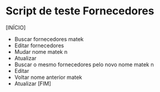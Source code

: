 # Script de teste Fornecedores

[INÍCIO]
- Buscar fornecedores	matek
- Editar fornecedores	
- Mudar nome		matek n
- Atualizar
- Buscar o mesmo fornecedores pelo novo nome	matek n
- Editar
- Voltar nome anterior	matek
- Atualizar
[FIM]